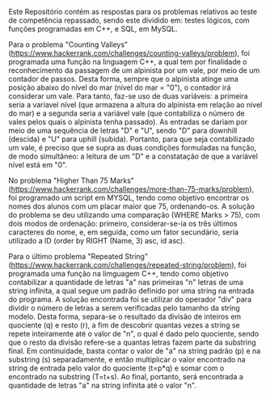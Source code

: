 Este Repositório contém as respostas para os problemas relativos ao teste de competência repassado, sendo este dividido em: testes lógicos, com funções programadas em C++, e SQL, em MySQL.

Para o problema "Counting Valleys" (https://www.hackerrank.com/challenges/counting-valleys/problem), foi programada uma função na linguagem C++, a qual tem por finalidade o reconhecimento da passagem de um alpinista por um vale, por meio de um contador de passos. Desta forma, sempre que o alpinista atinge uma posição abaixo do nível do mar (nível do mar = "0"), o contador irá considerar um vale. Para tanto, faz-se uso de duas variáveis: a primeira seria a varíavel nível (que armazena a altura do alpinista em relação ao nível do mar) e a segunda seria a variável vale (que contabiliza o número de vales pelos quais o alpinista tenha passado). As entradas se dariam por meio de uma sequência de letras "D" e "U", sendo "D" para downhill (descida) e "U" para uphill (subida). Portanto, para que seja contabilizado um vale, é preciso que se supra as duas condições formuladas na função, de modo simultâneo: a leitura de um "D" e a constatação de que a variável nível está em "0".

No problema "Higher Than 75 Marks" (https://www.hackerrank.com/challenges/more-than-75-marks/problem), foi programado um script em MYSQL, tendo como objetivo encontrar os nomes dos alunos com um placar maior que 75, ordenando-os. A solução do problema se deu utilizando uma comparação (WHERE Marks > 75), com dois modos de ordenação: primeiro, considerar-se-ia os três últimos caracteres do nome, e, em seguida, como um fator secundário, seria utilizado a ID (order by RIGHT (Name, 3) asc, id asc).

Para o último problema "Repeated String" (https://www.hackerrank.com/challenges/repeated-string/problem), foi programada uma função na limguagem C++, tendo como objetivo contabilizar a quantidade de letras "a" nas primeiras "n" letras de uma string infinita, a qual segue um padrão definido por uma string na entrada do programa. A solução encontrada foi se utilizar do operador "div" para dividir o número de letras a serem verificadas pelo tamanho da string modelo. Desta forma, separa-se o resultado da divisão de inteiros em quociente (q) e resto (r), a fim de descobrir quantas vezes a string se repete inteiramente até o valor de "n", o qual é dado pelo quociente, sendo que o resto da divisão refere-se a quantas letras fazem parte da substring final. Em continuidade, basta contar o valor de "a" na string padrão (p) e na substring (s) separadamente, e então multiplicar o valor encontrado na string de entrada pelo valor do quociente (t=p*q) e somar com o encontrado na substring (T=t+s). Ao final, portanto, será encontrada a quantidade de letras "a" na string infinita até o valor "n".
